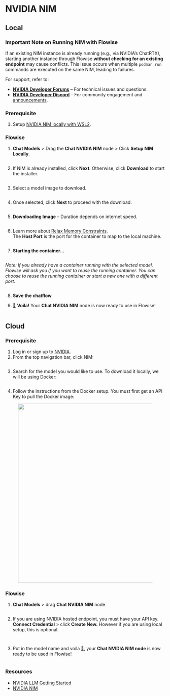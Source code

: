 # NVIDIA NIM

## Local

### Important Note on Running NIM with Flowise

If an existing NIM instance is already running (e.g., via NVIDIA’s ChatRTX), starting another instance through Flowise **without checking for an existing endpoint** may cause conflicts. This issue occurs when multiple `podman run` commands are executed on the same NIM, leading to failures.

For support, refer to:

- **[NVIDIA Developer Forums](https://forums.developer.nvidia.com/)** – For technical issues and questions.
- **[NVIDIA Developer Discord](https://discord.gg/nvidiadeveloper)** – For community engagement and [announcements](https://discord.com/channels/1019361803752456192/1340013505834647572).

### Prerequisite

1. Setup [NVIDIA NIM locally with WSL2](https://docs.nvidia.com/nim/wsl2/1.0.0/getting-started.html).

### Flowise

1. **Chat Models** > Drag the **Chat NVIDIA NIM** node > Click **Setup NIM Locally**.

<figure><img src="../../../.gitbook/assets/nvidia-nim-local-1.png" alt=""><figcaption></figcaption></figure>

2. If NIM is already installed, click **Next**. Otherwise, click **Download** to start the installer.

<figure><img src="../../../.gitbook/assets/nvidia-nim-local-2.png" alt=""><figcaption></figcaption></figure>

3. Select a model image to download.

<figure><img src="../../../.gitbook/assets/nvidia-nim-local-3.png" alt=""><figcaption></figcaption></figure>

4. Once selected, click **Next** to proceed with the download.

<figure><img src="../../../.gitbook/assets/nvidia-nim-local-4.png" alt=""><figcaption></figcaption></figure>

5. **Downloading Image** – Duration depends on internet speed.

<figure><img src="../../../.gitbook/assets/nvidia-nim-local-5.png" alt=""><figcaption></figcaption></figure>

6. Learn more about [Relax Memory Constraints](https://docs.nvidia.com/nim/large-language-models/1.7.0/configuration.html#environment-variables).  
   The **Host Port** is the port for the container to map to the local machine.

<figure><img src="../../../.gitbook/assets/nvidia-nim-local-6.png" alt=""><figcaption></figcaption></figure>

7. **Starting the container...**

<figure><img src="../../../.gitbook/assets/nvidia-nim-local-7.png" alt=""><figcaption></figcaption></figure>

_Note: If you already have a container running with the selected model, Flowise will ask you if you want to reuse the running container. You can choose to reuse the running container or start a new one with a different port._

<figure><img src="../../../.gitbook/assets/nvidia-nim-container-exists.png" alt=""><figcaption></figcaption></figure>

8. **Save the chatflow**

9. [🎉](https://emojipedia.org/party-popper/) **Voila!** Your **Chat NVIDIA NIM** node is now ready to use in Flowise!

<figure><img src="../../../.gitbook/assets/nvidia-nim-local-8.png" alt=""><figcaption></figcaption></figure>

## Cloud

### Prerequisite

1. Log in or sign up to [NVIDIA](https://build.nvidia.com/).
2. From the top navigation bar, click NIM:

<figure><img src="../../../.gitbook/assets/image--247-.png" alt=""><figcaption></figcaption></figure>

3. Search for the model you would like to use. To download it locally, we will be using Docker:

<figure><img src="../../../.gitbook/assets/image--248-.png" alt=""><figcaption></figcaption></figure>

4. Follow the instructions from the Docker setup. You must first get an API Key to pull the Docker image:

<figure><img src="../../../.gitbook/assets/image--249-.png" alt="" width="563"><figcaption></figcaption></figure>

### Flowise

1. **Chat Models** > drag **Chat NVIDIA NIM** node

<figure><img src="../../../.gitbook/assets/image--250-.png" alt=""><figcaption></figcaption></figure>

2. If you are using NVIDIA hosted endpoint, you must have your API key. **Connect Credential** > click **Create New.** However if you are using local setup, this is optional.

<div align="left"><figure><img src="../../../.gitbook/assets/image--251-.png" alt=""><figcaption></figcaption></figure> <figure><img src="../../../.gitbook/assets/Screenshot-2024-12-23-180712.png" alt=""><figcaption></figcaption></figure></div>

3. Put in the model name and voila [🎉](https://emojipedia.org/party-popper/), your **Chat NVIDIA NIM node** is now ready to be used in Flowise!

<figure><img src="../../../.gitbook/assets/image--252-.png" alt=""><figcaption></figcaption></figure>

### Resources

- [NVIDIA LLM Getting Started](https://docs.nvidia.com/nim/large-language-models/latest/getting-started.html)
- [NVIDIA NIM](https://build.nvidia.com/microsoft/phi-3-mini-4k?snippet_tab=Docker)
